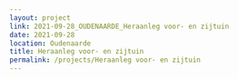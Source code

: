 ```yaml
---
layout: project
link: 2021-09-28_OUDENAARDE_Heraanleg voor- en zijtuin
date: 2021-09-28
location: Oudenaarde
title: Heraanleg voor- en zijtuin
permalink: /projects/Heraanleg voor- en zijtuin
---
```

